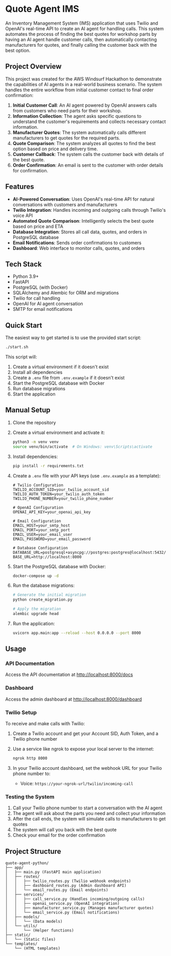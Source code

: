 # Quote Agent IMS

An Inventory Management System (IMS) application that uses Twilio and OpenAI's real-time API to create an AI agent for handling calls. This system automates the process of finding the best quotes for workshop parts by having an AI agent handle customer calls, then automatically contacting manufacturers for quotes, and finally calling the customer back with the best option.

## Project Overview

This project was created for the AWS Windsurf Hackathon to demonstrate the capabilities of AI agents in a real-world business scenario. The system handles the entire workflow from initial customer contact to final order confirmation:

1. **Initial Customer Call**: An AI agent powered by OpenAI answers calls from customers who need parts for their workshop.
2. **Information Collection**: The agent asks specific questions to understand the customer's requirements and collects necessary contact information.
3. **Manufacturer Quotes**: The system automatically calls different manufacturers to get quotes for the required parts.
4. **Quote Comparison**: The system analyzes all quotes to find the best option based on price and delivery time.
5. **Customer Callback**: The system calls the customer back with details of the best quote.
6. **Order Confirmation**: An email is sent to the customer with order details for confirmation.

## Features

- **AI-Powered Conversation**: Uses OpenAI's real-time API for natural conversations with customers and manufacturers
- **Twilio Integration**: Handles incoming and outgoing calls through Twilio's voice API
- **Automated Quote Comparison**: Intelligently selects the best quote based on price and ETA
- **Database Integration**: Stores all call data, quotes, and orders in PostgreSQL database
- **Email Notifications**: Sends order confirmations to customers
- **Dashboard**: Web interface to monitor calls, quotes, and orders

## Tech Stack

- Python 3.9+
- FastAPI
- PostgreSQL (with Docker)
- SQLAlchemy and Alembic for ORM and migrations
- Twilio for call handling
- OpenAI for AI agent conversation
- SMTP for email notifications

## Quick Start

The easiest way to get started is to use the provided start script:

```bash
./start.sh
```

This script will:

1. Create a virtual environment if it doesn't exist
2. Install all dependencies
3. Create a `.env` file from `.env.example` if it doesn't exist
4. Start the PostgreSQL database with Docker
5. Run database migrations
6. Start the application

## Manual Setup

1. Clone the repository

2. Create a virtual environment and activate it:

   ```bash
   python3 -m venv venv
   source venv/bin/activate  # On Windows: venv\Scripts\activate
   ```

3. Install dependencies:

   ```bash
   pip install -r requirements.txt
   ```

4. Create a `.env` file with your API keys (use `.env.example` as a template):

   ```env
   # Twilio Configuration
   TWILIO_ACCOUNT_SID=your_twilio_account_sid
   TWILIO_AUTH_TOKEN=your_twilio_auth_token
   TWILIO_PHONE_NUMBER=your_twilio_phone_number
   
   # OpenAI Configuration
   OPENAI_API_KEY=your_openai_api_key
   
   # Email Configuration
   EMAIL_HOST=your_smtp_host
   EMAIL_PORT=your_smtp_port
   EMAIL_USER=your_email_user
   EMAIL_PASSWORD=your_email_password
   
   # Database Configuration
   DATABASE_URL=postgresql+asyncpg://postgres:postgres@localhost:5432/quote_agent
   BASE_URL=http://localhost:8000
   ```

5. Start the PostgreSQL database with Docker:

   ```bash
   docker-compose up -d
   ```

6. Run the database migrations:

   ```bash
   # Generate the initial migration
   python create_migration.py
   
   # Apply the migration
   alembic upgrade head
   ```

7. Run the application:

   ```bash
   uvicorn app.main:app --reload --host 0.0.0.0 --port 8000
   ```

## Usage

### API Documentation

Access the API documentation at [http://localhost:8000/docs](http://localhost:8000/docs)

### Dashboard

Access the admin dashboard at [http://localhost:8000/dashboard](http://localhost:8000/dashboard)

### Twilio Setup

To receive and make calls with Twilio:

1. Create a Twilio account and get your Account SID, Auth Token, and a Twilio phone number
2. Use a service like ngrok to expose your local server to the internet:

   ```bash
   ngrok http 8000
   ```
3. In your Twilio account dashboard, set the webhook URL for your Twilio phone number to:
   - Voice: `https://your-ngrok-url/twilio/incoming-call`

### Testing the System

1. Call your Twilio phone number to start a conversation with the AI agent
2. The agent will ask about the parts you need and collect your information
3. After the call ends, the system will simulate calls to manufacturers to get quotes
4. The system will call you back with the best quote
5. Check your email for the order confirmation

## Project Structure

```
quote-agent-python/
├── app/
│   ├── main.py (FastAPI main application)
│   ├── routes/
│   │   ├── twilio_routes.py (Twilio webhook endpoints)
│   │   ├── dashboard_routes.py (Admin dashboard API)
│   │   └── email_routes.py (Email endpoints)
│   ├── services/
│   │   ├── call_service.py (Handles incoming/outgoing calls)
│   │   ├── openai_service.py (OpenAI integration)
│   │   ├── manufacturer_service.py (Manages manufacturer quotes)
│   │   └── email_service.py (Email notifications)
│   ├── models/
│   │   └── (Data models)
│   └── utils/
│       └── (Helper functions)
├── static/
│   └── (Static files)
└── templates/
    └── (HTML templates)
```
